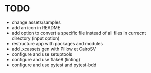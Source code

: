 # TODO

* change assets/samples
* add an icon in README
* add option to convert a specific file instead of all files in currecnt directory (input option)
* restructure app with packages and modules 
* add .xcassets gen with Pillow et CairoSV
* configure and use setuptools
* configure and use flake8 (linting)
* configure and use pytest and pytest-bdd